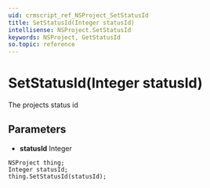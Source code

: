 ```yaml
---
uid: crmscript_ref_NSProject_SetStatusId
title: SetStatusId(Integer statusId)
intellisense: NSProject.SetStatusId
keywords: NSProject, GetStatusId
so.topic: reference
---
```


# SetStatusId(Integer statusId)

The projects status id

## Parameters

* **statusId** Integer

```crmscript
NSProject thing;
Integer statusId;
thing.SetStatusId(statusId);
```


